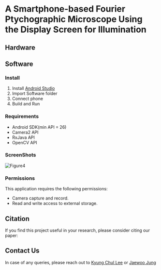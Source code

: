 # A Smartphone-based Fourier Ptychographic Microscope Using the Display Screen for Illumination

## Hardware

## Software 
### Install
1. Install [Android Studio](https://developer.android.com/studio)
2. Import Software folder
3. Connect phone
4. Build and Run

### Requirements
* Android SDK(min API = 26)
* Camera2 API
* RxJava API
* OpenCV API

### ScreenShots
![Figure4](https://user-images.githubusercontent.com/20560535/110205043-a6f42600-7eb9-11eb-87e0-3ee3273516f5.png)

### Permissions
This application requires the following permissions:
- Camera capture and record.
- Read and write access to external storage.

## Citation
If you find this project useful in your research, please consider citing our paper:

## Contact Us
In case of any queries, please reach out to [Kyung Chul Lee]( lkc724@yonsei.ac.kr "E-mail") or [Jaewoo Jung]( lukael.jung@yonsei.ac.kr "E-mail")
